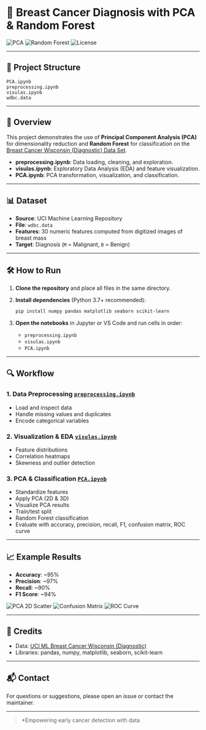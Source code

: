 # 🧬 Breast Cancer Diagnosis with PCA & Random Forest

![PCA](https://img.shields.io/badge/Dimensionality%20Reduction-PCA-blue)
![Random Forest](https://img.shields.io/badge/Classifier-Random%20Forest-green)
![License](https://img.shields.io/badge/Data-UCI%20ML%20Breast%20Cancer%20Wisconsin-orange)

---

## 📂 Project Structure

```
PCA.ipynb
preprocessing.ipynb
visulas.ipynb
wdbc.data
```

---

## 🚀 Overview

This project demonstrates the use of **Principal Component Analysis (PCA)** for dimensionality reduction and **Random Forest** for classification on the [Breast Cancer Wisconsin (Diagnostic) Data Set](https://archive.ics.uci.edu/ml/datasets/Breast+Cancer+Wisconsin+%28Diagnostic%29).

- **preprocessing.ipynb**: Data loading, cleaning, and exploration.
- **visulas.ipynb**: Exploratory Data Analysis (EDA) and feature visualization.
- **PCA.ipynb**: PCA transformation, visualization, and classification.

---

## 📊 Dataset

- **Source**: UCI Machine Learning Repository
- **File**: `wdbc.data`
- **Features**: 30 numeric features computed from digitized images of breast mass
- **Target**: Diagnosis (`M` = Malignant, `B` = Benign)

---

## 🛠️ How to Run

1. **Clone the repository** and place all files in the same directory.
2. **Install dependencies** (Python 3.7+ recommended):

   ```sh
   pip install numpy pandas matplotlib seaborn scikit-learn
   ```

3. **Open the notebooks** in Jupyter or VS Code and run cells in order:

   - `preprocessing.ipynb`
   - `visulas.ipynb`
   - `PCA.ipynb`

---

## 🔍 Workflow

### 1. Data Preprocessing [`preprocessing.ipynb`](preprocessing.ipynb)
- Load and inspect data
- Handle missing values and duplicates
- Encode categorical variables

### 2. Visualization & EDA [`visulas.ipynb`](visulas.ipynb)
- Feature distributions
- Correlation heatmaps
- Skewness and outlier detection

### 3. PCA & Classification [`PCA.ipynb`](PCA.ipynb)
- Standardize features
- Apply PCA (2D & 3D)
- Visualize PCA results
- Train/test split
- Random Forest classification
- Evaluate with accuracy, precision, recall, F1, confusion matrix, ROC curve

---

## 📈 Example Results

- **Accuracy**: ~95%
- **Precision**: ~97%
- **Recall**: ~90%
- **F1 Score**: ~94%

![PCA 2D Scatter](https://img.icons8.com/color/48/000000/scatter-plot.png)
![Confusion Matrix](https://img.icons8.com/color/48/000000/confusion-matrix.png)
![ROC Curve](https://img.icons8.com/color/48/000000/roc-curve.png)

---

## 🤝 Credits

- Data: [UCI ML Breast Cancer Wisconsin (Diagnostic)](https://archive.ics.uci.edu/ml/datasets/Breast+Cancer+Wisconsin+%28Diagnostic%29)
- Libraries: pandas, numpy, matplotlib, seaborn, scikit-learn

---

## 📬 Contact

For questions or suggestions, please open an issue or contact the maintainer.

---

> *Empowering early cancer detection with data